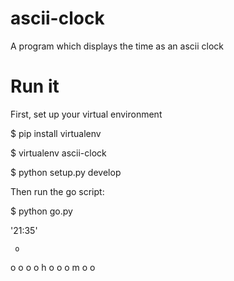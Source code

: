 # ascii-clock
A program which displays the time as an ascii clock


# Run it
First, set up your virtual environment

$ pip install virtualenv

$ virtualenv ascii-clock

$ python setup.py develop

Then run the go script:

$ python go.py

'21:35'

     o
  o     o
 o       o
h         o
 o       o
  m     o
     o

